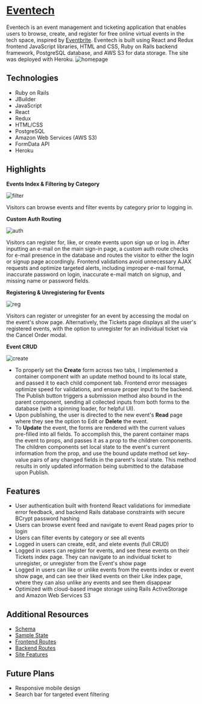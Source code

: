 
# [**Eventech**](https://eventech-hub.herokuapp.com/#/) 
Eventech is an event management and ticketing application that enables users to browse, create, and register for free online virtual events in the tech space, inspired by [Eventbrite](https://www.eventbrite.com). Eventech is built using React and Redux frontend JavaScript libraries, HTML and CSS, Ruby on Rails backend framework, PostgreSQL database, and AWS S3 for data storage. The site was deployed with Heroku.
![homepage](https://github.com/beccaburten/eventech/blob/master/app/assets/readme/splash.png)


## Technologies
- Ruby on Rails
- JBuilder
- JavaScript
- React
- Redux
- HTML/CSS
- PostgreSQL
- Amazon Web Services (AWS S3)
- FormData API
- Heroku

## Highlights

**Events Index & Filtering by Category**

![filter](https://github.com/beccaburten/eventech/blob/master/app/assets/readme/filter1.2MB.gif)

Visitors can browse events and filter events by category prior to logging in.

**Custom Auth Routing**

![auth](https://github.com/beccaburten/eventech/blob/master/app/assets/readme/signup1MB.gif)

Visitors can register for, like, or create events upon sign up or log in. After inputting an e-mail on the main sign-in page, a custom auth route checks for e-mail presence in the database and routes the visitor to either the login or signup page accordingly. Frontend validations avoid unnecessary AJAX requests and optimize targeted alerts, including improper e-mail format, inaccurate password on login, inaccurate e-mail match on signup, and missing name or password fields.  

**Registering & Unregistering for Events**

![reg](https://github.com/beccaburten/eventech/blob/master/app/assets/readme/register2MB.gif)

Visitors can register or unregister for an event by accessing the modal on the event's show page. Alternatively, the Tickets page displays all the user's registered events, with the option to unregister for an individual ticket via the Cancel Order modal. 

**Event CRUD**

![create](https://github.com/beccaburten/eventech/blob/master/app/assets/readme/create1.5MB.gif)

- To properly set the **Create** form across two tabs, I implemented a container component with an update method bound to its local state, and passed it to each child component tab. Frontend error messages optimize speed for validations, and ensure proper input to the backend. The Publish button triggers a submission method also bound in the parent component, sending all collected inputs from both forms to the database (with a spinning loader, for helpful UI). 
- Upon publishing, the user is directed to the new event's **Read** page where they see the option to Edit or **Delete** the event. 
- To **Update** the event, the forms are rendered with the current values pre-filled into all fields. To accomplish this, the parent container maps the event to props, and passes it as a prop to the children components. The children components set local state to the event's current information from the prop, and use the bound update method set key-value pairs of any changed fields in the parent's local state. This method results in only updated information being submitted to the database upon Publish. 

## Features
- User authentication built with frontend React validations for immediate error feedback, and backend Rails database constraints with secure BCrypt password hashing
- Users can browse event feed and navigate to event Read pages prior to login
- Users can filter events by category or see all events
- Logged in users can create, edit, and elete events (full CRUD)
- Logged in users can register for events, and see these events on their Tickets index page. They can navigate to an individual ticket to unregister, or unregister from the Event's show page
- Logged in users can like or unlike events from the events index or event show page, and can see their liked events on their Like index page, where they can also unlike any events and see them disappear
- Optimized with cloud-based image storage using Rails ActiveStorage and Amazon Web Services S3

## Additional Resources
+ [Schema](schema)
+ [Sample State](sample-state)
+ [Frontend Routes](frontend-routes)
+ [Backend Routes](backend-routes)
+ [Site Features](site-features)

## Future Plans
- Responsive mobile design
- Search bar for targeted event filtering
